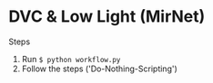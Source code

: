 # DVC & Low Light (MirNet)

Steps

1. Run `$ python workflow.py`
2. Follow the steps ('Do-Nothing-Scripting')